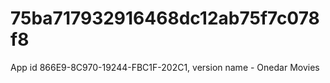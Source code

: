 # 75ba717932916468dc12ab75f7c078f8
App id 866E9-8C970-19244-FBC1F-202C1, version name - Onedar Movies 
